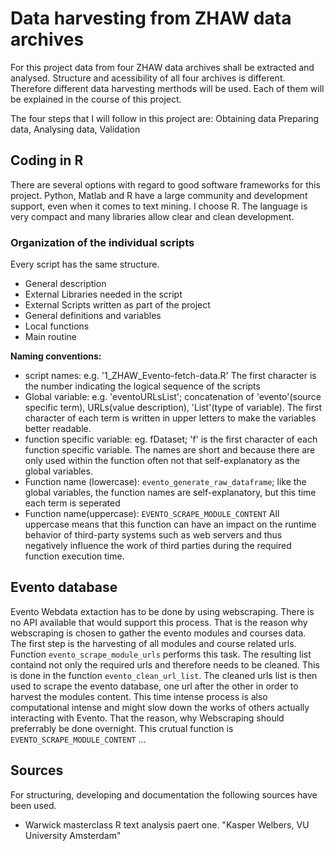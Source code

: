 # Data harvesting from ZHAW data archives
For this project data from four ZHAW data archives shall be extracted and analysed.
Structure and acessibility of all four archives is different. Therefore different data harvesting merthods will be used. Each of them will be explained
in the course of this project.

The four steps that I will follow in this project are: Obtaining data Preparing data, Analysing data, Validation

## Coding in R
There are several options with regard to good software frameworks for this project. Python, Matlab and R have a large community and development support, even when it comes to text mining. I choose R. The language is very compact and many libraries allow clear and clean development.

### Organization of the individual scripts
Every script has the same structure.
- General description 
- External Libraries needed in the script
- External Scripts written as part of the project
- General definitions and variables
- Local functions
- Main routine

**Naming conventions:** 
- script names: e.g. '1_ZHAW_Evento-fetch-data.R' The first character is the number indicating the logical sequence of the scripts
- Global variable: e.g. 'eventoURLsList'; concatenation of 'evento'(source specific term), URLs(value description), 'List'(type of variable). The first character of each term is written in upper letters to make the variables better readable.  
- function specific variable: eg. fDataset; 'f' is the first character of each function specific variable. The names are short and because there are only used within the function often not that self-explanatory as the global variables.
- Function name (lowercase): `evento_generate_raw_dataframe`; like the global variables, the function names are self-explanatory, but this time each term is seperated
- Function name(uppercase): `EVENTO_SCRAPE_MODULE_CONTENT` All uppercase means that this function can have an impact on the runtime behavior of third-party systems such as web servers and thus negatively influence the work of third parties during the required function execution time.

## Evento database
Evento Webdata extaction has to be done by using webscraping. There is no API available that would support this process. That is the reason why webscraping is chosen to gather the evento modules and courses data.  
The first step is the harvesting of all modules and course related urls. Function `evento_scrape_module_urls` performs this task. The resulting list containd not only the required urls and therefore needs to be cleaned. This is done in the function `evento_clean_url_list`. The cleaned urls list is then used to scrape the evento database, one url after the other in order to harvest the modules content. This time intense process is also computational intense and might slow down the works of others actually interacting with Evento. That the reason, why Webscraping should preferrably be done overnight. This crutual function is `EVENTO_SCRAPE_MODULE_CONTENT`
...

## Sources

For structuring, developing and documentation the following sources have been used. 
- Warwick masterclass R text analysis paert one. "Kasper Welbers, VU University Amsterdam"
